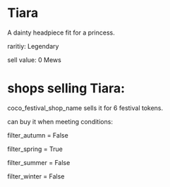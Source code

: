 # Tiara

A dainty headpiece fit for a princess.

raritiy: Legendary

sell value: 0 Mews

# shops selling Tiara:

coco_festival_shop_name sells it for 6 festival tokens.

can buy it when meeting conditions: 

filter_autumn = False

filter_spring = True

filter_summer = False

filter_winter = False